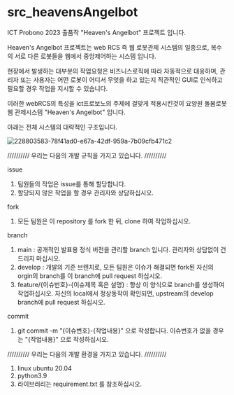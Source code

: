 # src_heavensAngelbot
ICT Probono 2023 출품작 "Heaven's Angelbot" 프로젝트 입니다.

Heaven's Angelbot 프로젝트는 web RCS 즉 웹 로봇관제 시스템의 일종으로, 복수의 서로 다른 로봇들을 웹에서 중앙제어하는 시스템 입니다.

현장에서 발생하는 대부분의 작업요청은 비즈니스로직에 따라 자동적으로 대응하며, 관리자 또는 사용자는 어떤 로봇이 어디서 무엇을 하고 있는지 직관적인 GUI로 인식하고 필요할 경우 작업을 지시할 수 있습니다.

이러한 webRCS의 특성을 ict프로보노의 주제에 걸맞게 적용시킨것이 요양원 돌봄로봇 웹 관제시스템 "Heaven's Angelbot" 입니다.

아래는 전체 시스템의 대략적인 구조입니다.

![228803583-78f41ad0-e67a-42df-959a-7b09cfb471c2](https://user-images.githubusercontent.com/124308667/229501099-ea190721-d507-4964-8dac-8000366e0d80.png)


////////// 우리는 다음의 개발 규칙을 가지고 있습니다. ////////// 

issue
  1. 팀원들의 작업은 issue를 통해 할당합니다.
  2. 할당되지 않은 작업을 할 경우 관리자와 상담하십시오.

fork
  1. 모든 팀원은 이 repository 를 fork 한 뒤, clone 하여 작업하십시오.
  
branch
  1. main : 공개적인 발표용 정식 버전을 관리할 branch 입니다. 관리자와 상담없이 건드리지 마십시오.
  2. develop : 개발의 기준 브렌치로, 모든 팀원은 이슈가 해결되면 fork된 자신의 orgin의 branch를 이 branch에 pull request 하십시오.
  3. feature/{이슈번호}-{이슈제목 혹은 설명} : 항상 이 양식으로 branch를 생성하여 작업하십시오. 자신의 local에서 정상동작이 확인되면, upstream의 develop branch에 pull request 하십시오.

commit
  1. git commit -m "{이슈번호}-{작업내용}" 으로 작성합니다. 이슈번호가 없을 경우는 "{작업내용}" 으로 작성하십시오.


////////// 우리는 다음의 개발 환경을 가지고 있습니다. //////////
1. linux ubuntu 20.04
2. python3.9
3. 라이브러리는 requirement.txt 를 참조하십시오.
